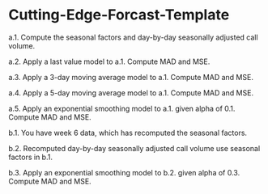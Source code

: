 # Cutting-Edge-Forcast-Template
a.1. Compute the seasonal factors and day-by-day seasonally adjusted call volume.

a.2. Apply a last value model to a.1. Compute MAD and MSE.

a.3. Apply a 3-day moving average model to a.1. Compute MAD and MSE.

a.4. Apply a 5-day moving average model to a.1. Compute MAD and MSE.

a.5. Apply an exponential smoothing model to a.1. given alpha of 0.1. Compute MAD and MSE.

b.1. You have week 6 data, which has recomputed the seasonal factors. 

b.2. Recomputed day-by-day seasonally adjusted call volume use seasonal factors in b.1.

b.3. Apply an exponential smoothing model to b.2. given alpha of 0.3. Compute MAD and MSE.

